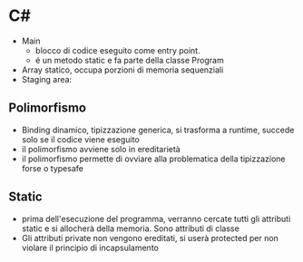 # C#

- Main
    - blocco di codice eseguito come entry point.
    - é un metodo static e fa parte della classe Program
- Array statico, occupa porzioni di memoria sequenziali
- Staging area: 

## Polimorfismo
- Binding dinamico, tipizzazione generica, si trasforma a runtime, succede solo se il codice viene eseguito
- il polimorfismo avviene solo in ereditarietà  
- il polimorfismo permette di ovviare alla problematica della tipizzazione forse o typesafe

## Static
- prima dell'esecuzione del programma, verranno cercate tutti gli attributi static e si allocherà della memoria. Sono attributi di classe    
- Gli attributi private non vengono ereditati, si userà protected per non violare il principio di incapsulamento


